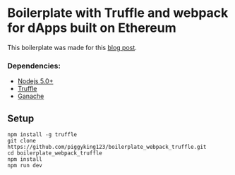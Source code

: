 # Boilerplate with Truffle and webpack for dApps built on Ethereum

This boilerplate was made for this [blog post](https://medium.freecodecamp.org/developing-an-ethereum-decentralized-voting-application-a99de24992d9).
### Dependencies:
- [Nodejs 5.0+](https://nodejs.org/en/)
- [Truffle](https://github.com/trufflesuite/truffle)
- [Ganache](http://truffleframework.com/ganache/)

## Setup
```
npm install -g truffle
git clone https://github.com/piggyking123/boilerplate_webpack_truffle.git
cd boilerplate_webpack_truffle
npm install
npm run dev
```

